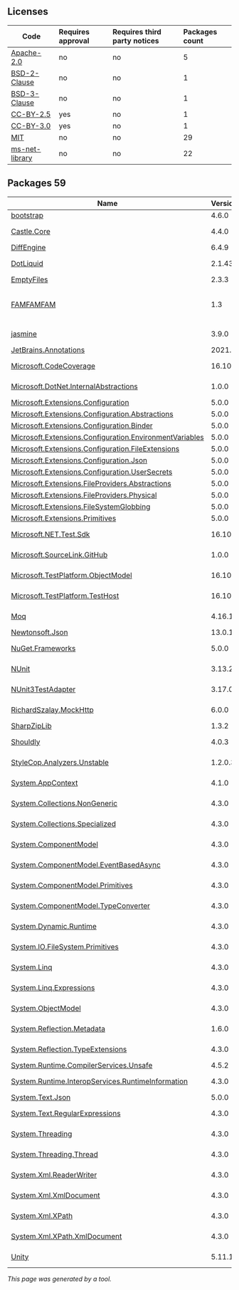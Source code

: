 Licenses
--------
	
|Code|Requires approval|Requires third party notices|Packages count|
|----------|:----|:----|:----|
|[Apache-2.0](licenses/apache-2.0)|no|no|5|
|[BSD-2-Clause](licenses/bsd-2-clause)|no|no|1|
|[BSD-3-Clause](licenses/bsd-3-clause)|no|no|1|
|[CC-BY-2.5](licenses/cc-by-2.5)|yes|no|1|
|[CC-BY-3.0](licenses/cc-by-3.0)|yes|no|1|
|[MIT](licenses/mit)|no|no|29|
|[ms-net-library](licenses/ms-net-library)|no|no|22|



Packages 59
--------

|Name|Version|Source|License|Used by|
|----------|:----|:----|:----|:----|
|[bootstrap](packages/npmjs.com/bootstrap/4.6.0)|4.6.0|[npmjs.com](https://www.npmjs.com/package/bootstrap/v/4.6.0)|[MIT](licenses/mit)|ThirdPartyLibraries|
|[Castle.Core](packages/nuget.org/castle.core/4.4.0)|4.4.0|[nuget.org](https://www.nuget.org/packages/Castle.Core/4.4.0)|[Apache-2.0](licenses/apache-2.0)|ThirdPartyLibraries internal|
|[DiffEngine](packages/nuget.org/diffengine/6.4.9)|6.4.9|[nuget.org](https://www.nuget.org/packages/DiffEngine/6.4.9)|[MIT](licenses/mit)|ThirdPartyLibraries|
|[DotLiquid](packages/nuget.org/dotliquid/2.1.436)|2.1.436|[nuget.org](https://www.nuget.org/packages/DotLiquid/2.1.436)|[Apache-2.0](licenses/apache-2.0)|ThirdPartyLibraries|
|[EmptyFiles](packages/nuget.org/emptyfiles/2.3.3)|2.3.3|[nuget.org](https://www.nuget.org/packages/EmptyFiles/2.3.3)|[MIT](licenses/mit)|ThirdPartyLibraries|
|[FAMFAMFAM](packages/custom/famfamfam/1.3)|1.3|[custom](http://www.famfamfam.com/)|[CC-BY-2.5](licenses/cc-by-2.5) OR [CC-BY-3.0](licenses/cc-by-3.0)|ThirdPartyLibraries internal|
|[jasmine](packages/npmjs.com/jasmine/3.9.0)|3.9.0|[npmjs.com](https://www.npmjs.com/package/jasmine/v/3.9.0)|[MIT](licenses/mit)|ThirdPartyLibraries internal|
|[JetBrains.Annotations](packages/nuget.org/jetbrains.annotations/2021.1.0)|2021.1.0|[nuget.org](https://www.nuget.org/packages/JetBrains.Annotations/2021.1.0)|[MIT](licenses/mit)|ThirdPartyLibraries|
|[Microsoft.CodeCoverage](packages/nuget.org/microsoft.codecoverage/16.10.0)|16.10.0|[nuget.org](https://www.nuget.org/packages/Microsoft.CodeCoverage/16.10.0)|[MIT](licenses/mit)|ThirdPartyLibraries internal|
|[Microsoft.DotNet.InternalAbstractions](packages/nuget.org/microsoft.dotnet.internalabstractions/1.0.0)|1.0.0|[nuget.org](https://www.nuget.org/packages/Microsoft.DotNet.InternalAbstractions/1.0.0)|[ms-net-library](licenses/ms-net-library)|ThirdPartyLibraries internal|
|[Microsoft.Extensions.Configuration](packages/nuget.org/microsoft.extensions.configuration/5.0.0)|5.0.0|[nuget.org](https://www.nuget.org/packages/Microsoft.Extensions.Configuration/5.0.0)|[MIT](licenses/mit)|ThirdPartyLibraries|
|[Microsoft.Extensions.Configuration.Abstractions](packages/nuget.org/microsoft.extensions.configuration.abstractions/5.0.0)|5.0.0|[nuget.org](https://www.nuget.org/packages/Microsoft.Extensions.Configuration.Abstractions/5.0.0)|[MIT](licenses/mit)|ThirdPartyLibraries|
|[Microsoft.Extensions.Configuration.Binder](packages/nuget.org/microsoft.extensions.configuration.binder/5.0.0)|5.0.0|[nuget.org](https://www.nuget.org/packages/Microsoft.Extensions.Configuration.Binder/5.0.0)|[MIT](licenses/mit)|ThirdPartyLibraries|
|[Microsoft.Extensions.Configuration.EnvironmentVariables](packages/nuget.org/microsoft.extensions.configuration.environmentvariables/5.0.0)|5.0.0|[nuget.org](https://www.nuget.org/packages/Microsoft.Extensions.Configuration.EnvironmentVariables/5.0.0)|[MIT](licenses/mit)|ThirdPartyLibraries|
|[Microsoft.Extensions.Configuration.FileExtensions](packages/nuget.org/microsoft.extensions.configuration.fileextensions/5.0.0)|5.0.0|[nuget.org](https://www.nuget.org/packages/Microsoft.Extensions.Configuration.FileExtensions/5.0.0)|[MIT](licenses/mit)|ThirdPartyLibraries|
|[Microsoft.Extensions.Configuration.Json](packages/nuget.org/microsoft.extensions.configuration.json/5.0.0)|5.0.0|[nuget.org](https://www.nuget.org/packages/Microsoft.Extensions.Configuration.Json/5.0.0)|[MIT](licenses/mit)|ThirdPartyLibraries|
|[Microsoft.Extensions.Configuration.UserSecrets](packages/nuget.org/microsoft.extensions.configuration.usersecrets/5.0.0)|5.0.0|[nuget.org](https://www.nuget.org/packages/Microsoft.Extensions.Configuration.UserSecrets/5.0.0)|[MIT](licenses/mit)|ThirdPartyLibraries|
|[Microsoft.Extensions.FileProviders.Abstractions](packages/nuget.org/microsoft.extensions.fileproviders.abstractions/5.0.0)|5.0.0|[nuget.org](https://www.nuget.org/packages/Microsoft.Extensions.FileProviders.Abstractions/5.0.0)|[MIT](licenses/mit)|ThirdPartyLibraries|
|[Microsoft.Extensions.FileProviders.Physical](packages/nuget.org/microsoft.extensions.fileproviders.physical/5.0.0)|5.0.0|[nuget.org](https://www.nuget.org/packages/Microsoft.Extensions.FileProviders.Physical/5.0.0)|[MIT](licenses/mit)|ThirdPartyLibraries|
|[Microsoft.Extensions.FileSystemGlobbing](packages/nuget.org/microsoft.extensions.filesystemglobbing/5.0.0)|5.0.0|[nuget.org](https://www.nuget.org/packages/Microsoft.Extensions.FileSystemGlobbing/5.0.0)|[MIT](licenses/mit)|ThirdPartyLibraries|
|[Microsoft.Extensions.Primitives](packages/nuget.org/microsoft.extensions.primitives/5.0.0)|5.0.0|[nuget.org](https://www.nuget.org/packages/Microsoft.Extensions.Primitives/5.0.0)|[MIT](licenses/mit)|ThirdPartyLibraries|
|[Microsoft.NET.Test.Sdk](packages/nuget.org/microsoft.net.test.sdk/16.10.0)|16.10.0|[nuget.org](https://www.nuget.org/packages/Microsoft.NET.Test.Sdk/16.10.0)|[MIT](licenses/mit)|ThirdPartyLibraries internal|
|[Microsoft.SourceLink.GitHub](packages/nuget.org/microsoft.sourcelink.github/1.0.0)|1.0.0|[nuget.org](https://www.nuget.org/packages/Microsoft.SourceLink.GitHub/1.0.0)|[Apache-2.0](licenses/apache-2.0)|ThirdPartyLibraries|
|[Microsoft.TestPlatform.ObjectModel](packages/nuget.org/microsoft.testplatform.objectmodel/16.10.0)|16.10.0|[nuget.org](https://www.nuget.org/packages/Microsoft.TestPlatform.ObjectModel/16.10.0)|[MIT](licenses/mit)|ThirdPartyLibraries internal|
|[Microsoft.TestPlatform.TestHost](packages/nuget.org/microsoft.testplatform.testhost/16.10.0)|16.10.0|[nuget.org](https://www.nuget.org/packages/Microsoft.TestPlatform.TestHost/16.10.0)|[MIT](licenses/mit)|ThirdPartyLibraries internal|
|[Moq](packages/nuget.org/moq/4.16.1)|4.16.1|[nuget.org](https://www.nuget.org/packages/Moq/4.16.1)|[BSD-3-Clause](licenses/bsd-3-clause)|ThirdPartyLibraries internal|
|[Newtonsoft.Json](packages/nuget.org/newtonsoft.json/13.0.1)|13.0.1|[nuget.org](https://www.nuget.org/packages/Newtonsoft.Json/13.0.1)|[MIT](licenses/mit)|ThirdPartyLibraries|
|[NuGet.Frameworks](packages/nuget.org/nuget.frameworks/5.0.0)|5.0.0|[nuget.org](https://www.nuget.org/packages/NuGet.Frameworks/5.0.0%2b42a8779499c1d1ed2488c2e6b9e2ee6ff6107766)|[Apache-2.0](licenses/apache-2.0)|ThirdPartyLibraries internal|
|[NUnit](packages/nuget.org/nunit/3.13.2)|3.13.2|[nuget.org](https://www.nuget.org/packages/NUnit/3.13.2)|[MIT](licenses/mit)|ThirdPartyLibraries internal|
|[NUnit3TestAdapter](packages/nuget.org/nunit3testadapter/3.17.0)|3.17.0|[nuget.org](https://www.nuget.org/packages/NUnit3TestAdapter/3.17.0)|[MIT](licenses/mit)|ThirdPartyLibraries internal|
|[RichardSzalay.MockHttp](packages/nuget.org/richardszalay.mockhttp/6.0.0)|6.0.0|[nuget.org](https://www.nuget.org/packages/RichardSzalay.MockHttp/6.0.0)|[MIT](licenses/mit)|ThirdPartyLibraries internal|
|[SharpZipLib](packages/nuget.org/sharpziplib/1.3.2)|1.3.2|[nuget.org](https://www.nuget.org/packages/SharpZipLib/1.3.2)|[MIT](licenses/mit)|ThirdPartyLibraries|
|[Shouldly](packages/nuget.org/shouldly/4.0.3)|4.0.3|[nuget.org](https://www.nuget.org/packages/Shouldly/4.0.3)|[BSD-2-Clause](licenses/bsd-2-clause)|ThirdPartyLibraries|
|[StyleCop.Analyzers.Unstable](packages/nuget.org/stylecop.analyzers.unstable/1.2.0.333)|1.2.0.333|[nuget.org](https://www.nuget.org/packages/StyleCop.Analyzers.Unstable/1.2.0.333)|[MIT](licenses/mit)|ThirdPartyLibraries internal|
|[System.AppContext](packages/nuget.org/system.appcontext/4.1.0)|4.1.0|[nuget.org](https://www.nuget.org/packages/System.AppContext/4.1.0)|[ms-net-library](licenses/ms-net-library)|ThirdPartyLibraries internal|
|[System.Collections.NonGeneric](packages/nuget.org/system.collections.nongeneric/4.3.0)|4.3.0|[nuget.org](https://www.nuget.org/packages/System.Collections.NonGeneric/4.3.0)|[ms-net-library](licenses/ms-net-library)|ThirdPartyLibraries internal|
|[System.Collections.Specialized](packages/nuget.org/system.collections.specialized/4.3.0)|4.3.0|[nuget.org](https://www.nuget.org/packages/System.Collections.Specialized/4.3.0)|[ms-net-library](licenses/ms-net-library)|ThirdPartyLibraries internal|
|[System.ComponentModel](packages/nuget.org/system.componentmodel/4.3.0)|4.3.0|[nuget.org](https://www.nuget.org/packages/System.ComponentModel/4.3.0)|[ms-net-library](licenses/ms-net-library)|ThirdPartyLibraries internal|
|[System.ComponentModel.EventBasedAsync](packages/nuget.org/system.componentmodel.eventbasedasync/4.3.0)|4.3.0|[nuget.org](https://www.nuget.org/packages/System.ComponentModel.EventBasedAsync/4.3.0)|[ms-net-library](licenses/ms-net-library)|ThirdPartyLibraries internal|
|[System.ComponentModel.Primitives](packages/nuget.org/system.componentmodel.primitives/4.3.0)|4.3.0|[nuget.org](https://www.nuget.org/packages/System.ComponentModel.Primitives/4.3.0)|[ms-net-library](licenses/ms-net-library)|ThirdPartyLibraries internal|
|[System.ComponentModel.TypeConverter](packages/nuget.org/system.componentmodel.typeconverter/4.3.0)|4.3.0|[nuget.org](https://www.nuget.org/packages/System.ComponentModel.TypeConverter/4.3.0)|[ms-net-library](licenses/ms-net-library)|ThirdPartyLibraries internal|
|[System.Dynamic.Runtime](packages/nuget.org/system.dynamic.runtime/4.3.0)|4.3.0|[nuget.org](https://www.nuget.org/packages/System.Dynamic.Runtime/4.3.0)|[ms-net-library](licenses/ms-net-library)|ThirdPartyLibraries internal|
|[System.IO.FileSystem.Primitives](packages/nuget.org/system.io.filesystem.primitives/4.3.0)|4.3.0|[nuget.org](https://www.nuget.org/packages/System.IO.FileSystem.Primitives/4.3.0)|[ms-net-library](licenses/ms-net-library)|ThirdPartyLibraries internal|
|[System.Linq](packages/nuget.org/system.linq/4.3.0)|4.3.0|[nuget.org](https://www.nuget.org/packages/System.Linq/4.3.0)|[ms-net-library](licenses/ms-net-library)|ThirdPartyLibraries internal|
|[System.Linq.Expressions](packages/nuget.org/system.linq.expressions/4.3.0)|4.3.0|[nuget.org](https://www.nuget.org/packages/System.Linq.Expressions/4.3.0)|[ms-net-library](licenses/ms-net-library)|ThirdPartyLibraries internal|
|[System.ObjectModel](packages/nuget.org/system.objectmodel/4.3.0)|4.3.0|[nuget.org](https://www.nuget.org/packages/System.ObjectModel/4.3.0)|[ms-net-library](licenses/ms-net-library)|ThirdPartyLibraries internal|
|[System.Reflection.Metadata](packages/nuget.org/system.reflection.metadata/1.6.0)|1.6.0|[nuget.org](https://www.nuget.org/packages/System.Reflection.Metadata/1.6.0)|[MIT](licenses/mit)|ThirdPartyLibraries internal|
|[System.Reflection.TypeExtensions](packages/nuget.org/system.reflection.typeextensions/4.3.0)|4.3.0|[nuget.org](https://www.nuget.org/packages/System.Reflection.TypeExtensions/4.3.0)|[ms-net-library](licenses/ms-net-library)|ThirdPartyLibraries internal|
|[System.Runtime.CompilerServices.Unsafe](packages/nuget.org/system.runtime.compilerservices.unsafe/4.5.2)|4.5.2|[nuget.org](https://www.nuget.org/packages/System.Runtime.CompilerServices.Unsafe/4.5.2)|[MIT](licenses/mit)|ThirdPartyLibraries|
|[System.Runtime.InteropServices.RuntimeInformation](packages/nuget.org/system.runtime.interopservices.runtimeinformation/4.3.0)|4.3.0|[nuget.org](https://www.nuget.org/packages/System.Runtime.InteropServices.RuntimeInformation/4.3.0)|[ms-net-library](licenses/ms-net-library)|ThirdPartyLibraries internal|
|[System.Text.Json](packages/nuget.org/system.text.json/5.0.0)|5.0.0|[nuget.org](https://www.nuget.org/packages/System.Text.Json/5.0.0)|[MIT](licenses/mit)|ThirdPartyLibraries|
|[System.Text.RegularExpressions](packages/nuget.org/system.text.regularexpressions/4.3.0)|4.3.0|[nuget.org](https://www.nuget.org/packages/System.Text.RegularExpressions/4.3.0)|[ms-net-library](licenses/ms-net-library)|ThirdPartyLibraries internal|
|[System.Threading](packages/nuget.org/system.threading/4.3.0)|4.3.0|[nuget.org](https://www.nuget.org/packages/System.Threading/4.3.0)|[ms-net-library](licenses/ms-net-library)|ThirdPartyLibraries internal|
|[System.Threading.Thread](packages/nuget.org/system.threading.thread/4.3.0)|4.3.0|[nuget.org](https://www.nuget.org/packages/System.Threading.Thread/4.3.0)|[ms-net-library](licenses/ms-net-library)|ThirdPartyLibraries internal|
|[System.Xml.ReaderWriter](packages/nuget.org/system.xml.readerwriter/4.3.0)|4.3.0|[nuget.org](https://www.nuget.org/packages/System.Xml.ReaderWriter/4.3.0)|[ms-net-library](licenses/ms-net-library)|ThirdPartyLibraries internal|
|[System.Xml.XmlDocument](packages/nuget.org/system.xml.xmldocument/4.3.0)|4.3.0|[nuget.org](https://www.nuget.org/packages/System.Xml.XmlDocument/4.3.0)|[ms-net-library](licenses/ms-net-library)|ThirdPartyLibraries internal|
|[System.Xml.XPath](packages/nuget.org/system.xml.xpath/4.3.0)|4.3.0|[nuget.org](https://www.nuget.org/packages/System.Xml.XPath/4.3.0)|[ms-net-library](licenses/ms-net-library)|ThirdPartyLibraries internal|
|[System.Xml.XPath.XmlDocument](packages/nuget.org/system.xml.xpath.xmldocument/4.3.0)|4.3.0|[nuget.org](https://www.nuget.org/packages/System.Xml.XPath.XmlDocument/4.3.0)|[ms-net-library](licenses/ms-net-library)|ThirdPartyLibraries internal|
|[Unity](packages/nuget.org/unity/5.11.10)|5.11.10|[nuget.org](https://www.nuget.org/packages/Unity/5.11.10)|[Apache-2.0](licenses/apache-2.0)|ThirdPartyLibraries|

*This page was generated by a tool.*